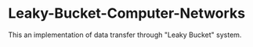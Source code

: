 # Leaky-Bucket-Computer-Networks
This an implementation of data transfer through "Leaky Bucket" system. 
